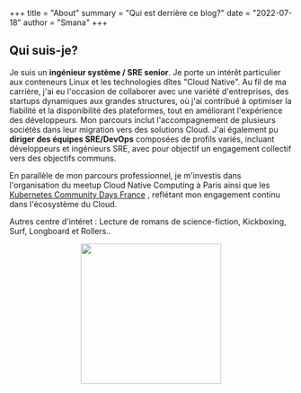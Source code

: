 +++
title = "About"
summary = "Qui est derrière ce blog?"
date = "2022-07-18"
author = "Smana"
+++

## Qui suis-je?

Je suis un **ingénieur système / SRE senior**. Je porte un intérêt particulier aux conteneurs Linux et les technologies dîtes "Cloud Native". Au fil de ma carrière, j'ai eu l'occasion de collaborer avec une variété d'entreprises, des startups dynamiques aux grandes structures, où j'ai contribué à optimiser la fiabilité et la disponibilité des plateformes, tout en améliorant l'expérience des développeurs. Mon parcours inclut l'accompagnement de plusieurs sociétés dans leur migration vers des solutions Cloud. J'ai également pu **diriger des équipes SRE/DevOps** composées de profils variés, incluant développeurs et ingénieurs SRE, avec pour objectif un engagement collectif vers des objectifs communs.

En parallèle de mon parcours professionnel, je m'investis dans l'organisation du meetup Cloud Native Computing à Paris ainsi que les [Kubernetes Community Days France](https://www.kcdfrance.fr/) , reflétant mon engagement continu dans l'écosystème du Cloud.

Autres centre d'intéret : Lecture de romans de science-fiction, Kickboxing, Surf, Longboard et Rollers..


<center><img src="about.png" width="250" /></center>

